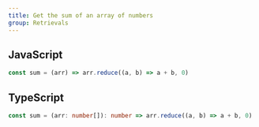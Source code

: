```yaml
---
title: Get the sum of an array of numbers
group: Retrievals
---
```


## JavaScript
```js
const sum = (arr) => arr.reduce((a, b) => a + b, 0)
```

## TypeScript
```ts
const sum = (arr: number[]): number => arr.reduce((a, b) => a + b, 0)
```
